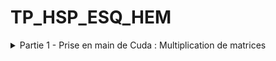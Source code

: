 # TP_HSP_ESQ_HEM 

<details>
 <summary>
 Partie 1 - Prise en main de Cuda : Multiplication de matrices
   </summary>
 <summary>
 Compléxité et temps de calcul

   
 Nous avons mesuré les temps d'éxécution des addition et des multiplications pour le CPU et le GPU. Lorsque la taille de la matrice reste petite, les calculs prennent environ le même temps pour le CPU et le GPU. Nous avons remarqué que lorsque la taille de la matrice devient conséquente ( ex n=1000 ), les additions gardent environ le même temps d'éxécution mais les multiplications sur CPU devienent beaucoup plus lentes que celles sur GPU ( environ 8 secondes contre 0,03 secondes ). Nous mettrons les chiffres exacts et la capture d'écran dès que nous pourrons aller en salle D261 récupérer notre capture d'écran car la salle est fermée ces derniers jours et nous n'avons pas eu de cours dans cette salle. 

 C'est cohérent avec le cours car nous savons que le GPU est beaucoup plus compétent sur des calculs complexes. Les temps d'éxécution sont réduits grâce au GPU. 
 
